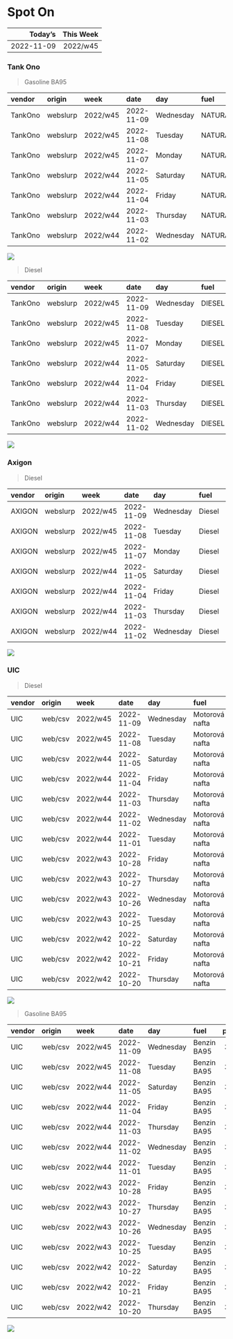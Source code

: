 Spot On
================

|    Today’s | This Week |
|-----------:|----------:|
| 2022-11-09 |  2022/w45 |

### Tank Ono

> Gasoline BA95

| vendor  | origin   | week     | date       | day       | fuel      | price | PriceVAT |
|:--------|:---------|:---------|:-----------|:----------|:----------|------:|---------:|
| TankOno | webslurp | 2022/w45 | 2022-11-09 | Wednesday | NATURAL95 | 32.98 |     39.9 |
| TankOno | webslurp | 2022/w45 | 2022-11-08 | Tuesday   | NATURAL95 | 32.98 |     39.9 |
| TankOno | webslurp | 2022/w45 | 2022-11-07 | Monday    | NATURAL95 | 32.98 |     39.9 |
| TankOno | webslurp | 2022/w44 | 2022-11-05 | Saturday  | NATURAL95 | 32.98 |     39.9 |
| TankOno | webslurp | 2022/w44 | 2022-11-04 | Friday    | NATURAL95 | 32.98 |     39.9 |
| TankOno | webslurp | 2022/w44 | 2022-11-03 | Thursday  | NATURAL95 | 32.98 |     39.9 |
| TankOno | webslurp | 2022/w44 | 2022-11-02 | Wednesday | NATURAL95 | 32.98 |     39.9 |

<img src="SpotOn_files/figure-gfm/tono-ba95-1.png" style="display: block; margin: auto auto auto 0;" />

> Diesel

| vendor  | origin   | week     | date       | day       | fuel   | price | PriceVAT |
|:--------|:---------|:---------|:-----------|:----------|:-------|------:|---------:|
| TankOno | webslurp | 2022/w45 | 2022-11-09 | Wednesday | DIESEL | 35.95 |     43.5 |
| TankOno | webslurp | 2022/w45 | 2022-11-08 | Tuesday   | DIESEL | 36.78 |     44.5 |
| TankOno | webslurp | 2022/w45 | 2022-11-07 | Monday    | DIESEL | 36.78 |     44.5 |
| TankOno | webslurp | 2022/w44 | 2022-11-05 | Saturday  | DIESEL | 36.78 |     44.5 |
| TankOno | webslurp | 2022/w44 | 2022-11-04 | Friday    | DIESEL | 36.78 |     44.5 |
| TankOno | webslurp | 2022/w44 | 2022-11-03 | Thursday  | DIESEL | 36.78 |     44.5 |
| TankOno | webslurp | 2022/w44 | 2022-11-02 | Wednesday | DIESEL | 37.93 |     45.9 |

<img src="SpotOn_files/figure-gfm/tono-diesel-1.png" style="display: block; margin: auto auto auto 0;" />

### Axigon

> Diesel

| vendor | origin   | week     | date       | day       | fuel   | price | PriceVAT |
|:-------|:---------|:---------|:-----------|:----------|:-------|------:|---------:|
| AXIGON | webslurp | 2022/w45 | 2022-11-09 | Wednesday | Diesel |  36.4 |     44.0 |
| AXIGON | webslurp | 2022/w45 | 2022-11-08 | Tuesday   | Diesel |  36.4 |     44.0 |
| AXIGON | webslurp | 2022/w45 | 2022-11-07 | Monday    | Diesel |  37.2 |     45.0 |
| AXIGON | webslurp | 2022/w44 | 2022-11-05 | Saturday  | Diesel |  37.2 |     45.0 |
| AXIGON | webslurp | 2022/w44 | 2022-11-04 | Friday    | Diesel |  37.7 |     45.6 |
| AXIGON | webslurp | 2022/w44 | 2022-11-03 | Thursday  | Diesel |  37.7 |     45.6 |
| AXIGON | webslurp | 2022/w44 | 2022-11-02 | Wednesday | Diesel |  38.4 |     46.5 |

<img src="SpotOn_files/figure-gfm/axigon-diesel-1.png" style="display: block; margin: auto auto auto 0;" />

### UIC

> Diesel

| vendor | origin  | week     | date       | day       | fuel           | price | priceVAT |
|:-------|:--------|:---------|:-----------|:----------|:---------------|------:|---------:|
| UIC    | web/csv | 2022/w45 | 2022-11-09 | Wednesday | Motorová nafta |  34.1 |     41.3 |
| UIC    | web/csv | 2022/w45 | 2022-11-08 | Tuesday   | Motorová nafta |  34.3 |     41.5 |
| UIC    | web/csv | 2022/w44 | 2022-11-05 | Saturday  | Motorová nafta |  34.6 |     41.9 |
| UIC    | web/csv | 2022/w44 | 2022-11-04 | Friday    | Motorová nafta |  34.6 |     41.9 |
| UIC    | web/csv | 2022/w44 | 2022-11-03 | Thursday  | Motorová nafta |  34.4 |     41.6 |
| UIC    | web/csv | 2022/w44 | 2022-11-02 | Wednesday | Motorová nafta |  34.7 |     42.0 |
| UIC    | web/csv | 2022/w44 | 2022-11-01 | Tuesday   | Motorová nafta |  36.6 |     44.3 |
| UIC    | web/csv | 2022/w43 | 2022-10-28 | Friday    | Motorová nafta |  36.8 |     44.5 |
| UIC    | web/csv | 2022/w43 | 2022-10-27 | Thursday  | Motorová nafta |  36.9 |     44.6 |
| UIC    | web/csv | 2022/w43 | 2022-10-26 | Wednesday | Motorová nafta |  36.9 |     44.6 |
| UIC    | web/csv | 2022/w43 | 2022-10-25 | Tuesday   | Motorová nafta |  37.2 |     45.0 |
| UIC    | web/csv | 2022/w42 | 2022-10-22 | Saturday  | Motorová nafta |  37.3 |     45.1 |
| UIC    | web/csv | 2022/w42 | 2022-10-21 | Friday    | Motorová nafta |  37.7 |     45.6 |
| UIC    | web/csv | 2022/w42 | 2022-10-20 | Thursday  | Motorová nafta |  38.0 |     46.0 |

<img src="SpotOn_files/figure-gfm/uic-diesel-1.png" style="display: block; margin: auto auto auto 0;" />

> Gasoline BA95

| vendor | origin  | week     | date       | day       | fuel        | price | priceVAT |
|:-------|:--------|:---------|:-----------|:----------|:------------|------:|---------:|
| UIC    | web/csv | 2022/w45 | 2022-11-09 | Wednesday | Benzin BA95 |  32.8 |     39.7 |
| UIC    | web/csv | 2022/w45 | 2022-11-08 | Tuesday   | Benzin BA95 |  33.4 |     40.4 |
| UIC    | web/csv | 2022/w44 | 2022-11-05 | Saturday  | Benzin BA95 |  33.5 |     40.5 |
| UIC    | web/csv | 2022/w44 | 2022-11-04 | Friday    | Benzin BA95 |  33.2 |     40.2 |
| UIC    | web/csv | 2022/w44 | 2022-11-03 | Thursday  | Benzin BA95 |  32.9 |     39.8 |
| UIC    | web/csv | 2022/w44 | 2022-11-02 | Wednesday | Benzin BA95 |  32.5 |     39.3 |
| UIC    | web/csv | 2022/w44 | 2022-11-01 | Tuesday   | Benzin BA95 |  32.3 |     39.1 |
| UIC    | web/csv | 2022/w43 | 2022-10-28 | Friday    | Benzin BA95 |  32.4 |     39.2 |
| UIC    | web/csv | 2022/w43 | 2022-10-27 | Thursday  | Benzin BA95 |  32.2 |     39.0 |
| UIC    | web/csv | 2022/w43 | 2022-10-26 | Wednesday | Benzin BA95 |  32.1 |     38.8 |
| UIC    | web/csv | 2022/w43 | 2022-10-25 | Tuesday   | Benzin BA95 |  32.1 |     38.8 |
| UIC    | web/csv | 2022/w42 | 2022-10-22 | Saturday  | Benzin BA95 |  32.1 |     38.8 |
| UIC    | web/csv | 2022/w42 | 2022-10-21 | Friday    | Benzin BA95 |  32.3 |     39.1 |
| UIC    | web/csv | 2022/w42 | 2022-10-20 | Thursday  | Benzin BA95 |  32.7 |     39.6 |

<img src="SpotOn_files/figure-gfm/uic-ba95-1.png" style="display: block; margin: auto auto auto 0;" />

